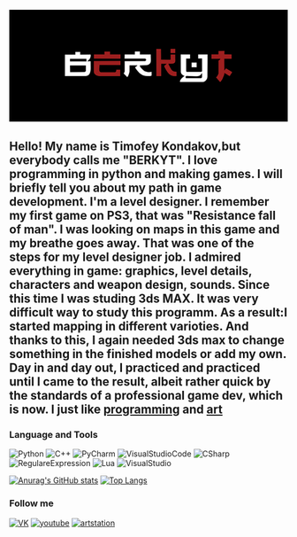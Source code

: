 [![Header](https://github.com/B-E-R-K-Y-T/B-E-R-K-Y-T/blob/main/Data/logo_mini.png)](http://www.im-creator.com/free/berkyt/berkyt/berkyt)

## Hello! My name is Timofey Kondakov,but everybody calls me "BERKYT". I love programming in python and making games. I will briefly tell you about my path in game development. I'm a level designer. I remember my first game on PS3, that was "Resistance fall of man". I was looking on maps in this game and my breathe goes away. That was one of the steps for my level designer job. I admired everything in game: graphics, level details, characters and weapon design, sounds. Since this time I was studing 3ds MAX. It was very difficult way to study this programm. As a result:I started mapping in different varioties. And thanks to this, I again needed 3ds max to change something in the finished models or add my own. Day in and day out, I practiced and practiced until I came to the result, albeit rather quick by the standards of a professional game dev, which is now. I just like [programming](https://pastebin.com/u/BERKYT) and [art](https://www.artstation.com/berkyt)


### Language and Tools
![Python](https://img.shields.io/badge/Python-090909?style=for-the-badge&logo=Python)
![C++](https://img.shields.io/badge/C++-090909?style=for-the-badge&logo=C%2b%2b&logoColor=5900c6)
![PyCharm](https://img.shields.io/badge/PyCharm-090909?style=for-the-badge&logo=PyCharm&logoColor=6dc600)
![VisualStudioCode](https://img.shields.io/badge/VsCode-090909?style=for-the-badge&logo=VisualStudioCode)
![CSharp](https://img.shields.io/badge/CSharp-090909?style=for-the-badge&logo=CSharp&logoColor=f9ec00)
![RegulareExpression](https://img.shields.io/badge/Regex-090909?style=for-the-badge&logo=123&logoColor=f9ec00)
![Lua](https://img.shields.io/badge/Lua-090909?style=for-the-badge&logo=Lua&logoColor=00f9ec)
![VisualStudio](https://img.shields.io/badge/VisualStudio-090909?style=for-the-badge&logo=VisualStudio&logoColor=c6000a)

[![Anurag's GitHub stats](https://github-readme-stats.vercel.app/api?username=B-E-R-K-Y-T&theme=react&show_icons=true)](https://github.com/anuraghazra/github-readme-stats)
[![Top Langs](https://github-readme-stats.vercel.app/api/top-langs/?username=B-E-R-K-Y-T&theme=react&show_icons=true)](https://github.com/anuraghazra/github-readme-stats)


### Follow me 

[![VK](https://img.shields.io/badge/VK-090909?style=for-the-badge&logo=Vk&logoColor=0077FF)](https://vk.com/b_e_r_k_y_t)
[![youtube](https://img.shields.io/badge/youtube-090909?style=for-the-badge&logo=youtube&logoColor=c4302b )](https://www.youtube.com/channel/UCaPBjmrAYO6p-ksHNaymwLg/featured)
[![artstation](https://img.shields.io/badge/artstation-090909?style=for-the-badge&logo=artstation&logoColor=11779d )](https://www.artstation.com/berkyt)

